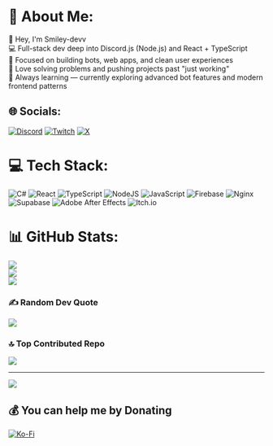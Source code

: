 # 💫 About Me:
👋 Hey, I'm Smiley-devv<br>💻 Full-stack dev deep into Discord.js (Node.js) and React + TypeScript<br>🎯 Focused on building bots, web apps, and clean user experiences<br>🔧 Love solving problems and pushing projects past "just working"<br>🌱 Always learning — currently exploring advanced bot features and modern frontend patterns


## 🌐 Socials:
[![Discord](https://img.shields.io/badge/Discord-%237289DA.svg?logo=discord&logoColor=white)](https://discord.gg/https://discord.gg/ZNYFQNafzY) [![Twitch](https://img.shields.io/badge/Twitch-%239146FF.svg?logo=Twitch&logoColor=white)](https://twitch.tv/chmqp) [![X](https://img.shields.io/badge/X-black.svg?logo=X&logoColor=white)](https://x.com/chmqp) 

# 💻 Tech Stack:
![C#](https://img.shields.io/badge/c%23-%23239120.svg?style=for-the-badge&logo=csharp&logoColor=white) ![React](https://img.shields.io/badge/react-%2320232a.svg?style=for-the-badge&logo=react&logoColor=%2361DAFB) ![TypeScript](https://img.shields.io/badge/typescript-%23007ACC.svg?style=for-the-badge&logo=typescript&logoColor=white) ![NodeJS](https://img.shields.io/badge/node.js-6DA55F?style=for-the-badge&logo=node.js&logoColor=white) ![JavaScript](https://img.shields.io/badge/javascript-%23323330.svg?style=for-the-badge&logo=javascript&logoColor=%23F7DF1E) ![Firebase](https://img.shields.io/badge/firebase-%23039BE5.svg?style=for-the-badge&logo=firebase) ![Nginx](https://img.shields.io/badge/nginx-%23009639.svg?style=for-the-badge&logo=nginx&logoColor=white) ![Supabase](https://img.shields.io/badge/Supabase-3ECF8E?style=for-the-badge&logo=supabase&logoColor=white) ![Adobe After Effects](https://img.shields.io/badge/Adobe%20After%20Effects-9999FF.svg?style=for-the-badge&logo=Adobe%20After%20Effects&logoColor=white) ![Itch.io](https://img.shields.io/badge/Itch-%23FF0B34.svg?style=for-the-badge&logo=Itch.io&logoColor=white)
# 📊 GitHub Stats:
![](https://github-readme-stats.vercel.app/api?username=smiley-devv&theme=dark&hide_border=false&include_all_commits=true&count_private=true)<br/>
![](https://nirzak-streak-stats.vercel.app/?user=smiley-devv&theme=dark&hide_border=false)<br/>
![](https://github-readme-stats.vercel.app/api/top-langs/?username=smiley-devv&theme=dark&hide_border=false&include_all_commits=true&count_private=true&layout=compact)

### ✍️ Random Dev Quote
![](https://quotes-github-readme.vercel.app/api?type=horizontal&theme=radical)

### 🔝 Top Contributed Repo
![](https://github-contributor-stats.vercel.app/api?username=smiley-devv&limit=5&theme=dark&combine_all_yearly_contributions=true)

---
[![](https://visitcount.itsvg.in/api?id=smiley-devv&icon=0&color=0)](https://visitcount.itsvg.in)

  ## 💰 You can help me by Donating
  [![Ko-Fi](https://img.shields.io/badge/Ko--fi-F16061?style=for-the-badge&logo=ko-fi&logoColor=white)](https://ko-fi.com/chmqp) 

  
<!-- Proudly created with GPRM ( https://gprm.itsvg.in ) -->